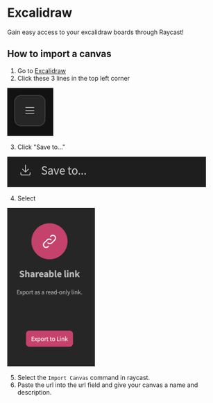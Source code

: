 # Excalidraw

Gain easy access to your excalidraw boards through Raycast!

## How to import a canvas
1. Go to [Excalidraw](https://excalidraw.com)
2. Click these 3 lines in the top left corner
   
![](./guide/3lines.png)

3. Click "Save to..."

   
![](./guide/saveTo.png)


4. Select

<img src="./guide/shareableLink.png" width="40%"/>


5. Select the `Import Canvas` command in raycast.
6. Paste the url into the url field and give your canvas a name and description.
